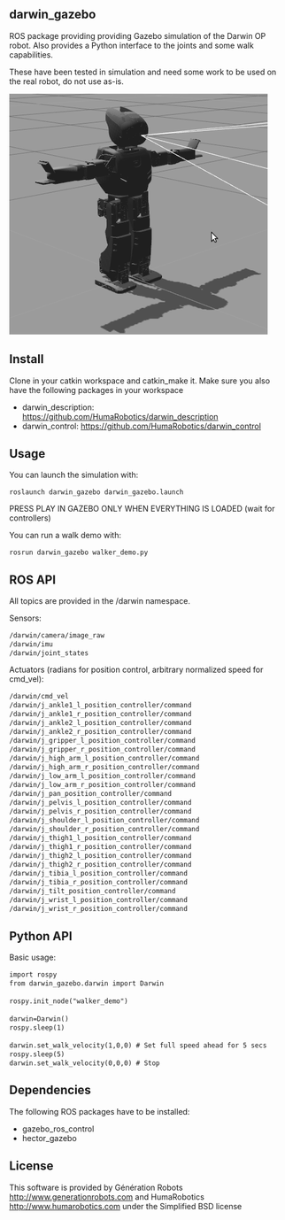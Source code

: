 ## darwin_gazebo

ROS package providing providing Gazebo simulation of the Darwin OP robot.
Also provides a Python interface to the joints and some walk capabilities.

These have been tested in simulation and need some work to be used on the real robot, do not use as-is.

![Darwin model in Gazebo](/darwin.png?raw=true "Darwin model in Gazebo")

## Install

Clone in your catkin workspace and catkin_make it.
Make sure you also have the following packages in your workspace
* darwin_description: https://github.com/HumaRobotics/darwin_description
* darwin_control: https://github.com/HumaRobotics/darwin_control
    
## Usage

You can launch the simulation with:

    roslaunch darwin_gazebo darwin_gazebo.launch
    
PRESS PLAY IN GAZEBO ONLY WHEN EVERYTHING IS LOADED (wait for controllers)

You can run a walk demo with:

    rosrun darwin_gazebo walker_demo.py

## ROS API

All topics are provided in the /darwin namespace.

Sensors:

    /darwin/camera/image_raw
    /darwin/imu
    /darwin/joint_states

Actuators (radians for position control, arbitrary normalized speed for cmd_vel):

    /darwin/cmd_vel
    /darwin/j_ankle1_l_position_controller/command
    /darwin/j_ankle1_r_position_controller/command
    /darwin/j_ankle2_l_position_controller/command
    /darwin/j_ankle2_r_position_controller/command
    /darwin/j_gripper_l_position_controller/command
    /darwin/j_gripper_r_position_controller/command
    /darwin/j_high_arm_l_position_controller/command
    /darwin/j_high_arm_r_position_controller/command
    /darwin/j_low_arm_l_position_controller/command
    /darwin/j_low_arm_r_position_controller/command
    /darwin/j_pan_position_controller/command
    /darwin/j_pelvis_l_position_controller/command
    /darwin/j_pelvis_r_position_controller/command
    /darwin/j_shoulder_l_position_controller/command
    /darwin/j_shoulder_r_position_controller/command
    /darwin/j_thigh1_l_position_controller/command
    /darwin/j_thigh1_r_position_controller/command
    /darwin/j_thigh2_l_position_controller/command
    /darwin/j_thigh2_r_position_controller/command
    /darwin/j_tibia_l_position_controller/command
    /darwin/j_tibia_r_position_controller/command
    /darwin/j_tilt_position_controller/command
    /darwin/j_wrist_l_position_controller/command
    /darwin/j_wrist_r_position_controller/command

## Python API

Basic usage:

    import rospy
    from darwin_gazebo.darwin import Darwin

    rospy.init_node("walker_demo")

    darwin=Darwin()
    rospy.sleep(1)

    darwin.set_walk_velocity(1,0,0) # Set full speed ahead for 5 secs
    rospy.sleep(5)
    darwin.set_walk_velocity(0,0,0) # Stop

## Dependencies

The following ROS packages have to be installed:
* gazebo_ros_control
* hector_gazebo

## License

This software is provided by Génération Robots http://www.generationrobots.com and HumaRobotics http://www.humarobotics.com under the Simplified BSD license
